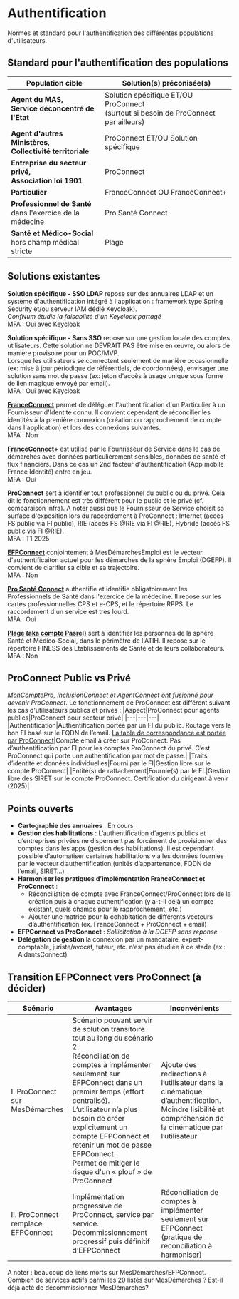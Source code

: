 # Authentification
Normes et standard pour l'authentification des différentes populations d'utilisateurs.

## Standard pour l'authentification des populations
|Population cible|Solution(s) préconisée(s)|
|---|---|
|**Agent du MAS,</br>Service déconcentré de l'Etat**|Solution spécifique ET/OU ProConnect</br>(surtout si besoin de ProConnect par ailleurs)|
|**Agent d'autres Ministères,</br>Collectivité territoriale**|ProConnect ET/OU Solution spécifique|
|**Entreprise du secteur privé,</br>Association loi 1901**|ProConnect|
|**Particulier**|FranceConnect OU FranceConnect+|
|**Professionnel de Santé**</br>dans l'exercice de la médecine|Pro Santé Connect|
|**Santé et Médico-Social**</br>hors champ médical stricte|Plage|

## Solutions existantes

**Solution spécifique - SSO LDAP** repose sur des annuaires LDAP et un système d'authentification intégré à l'application : framework type Spring Security et/ou serveur IAM dédié Keycloak).\
_ConfNum étudie la faisabilité d'un Keycloak partagé_\
MFA : Oui avec Keycloak

**Solution spécifique - Sans SSO** repose sur une gestion locale des comptes utilisateurs. Cette solution ne DEVRAIT PAS être mise en œuvre, ou alors de manière provisoire pour un POC/MVP.\
Lorsque les utilisateurs se connectent seulement de manière occasionnelle (ex: mise à jour périodique de référentiels, de coordonnées), envisager une solution sans mot de passe (ex: jeton d'accès à usage unique sous forme de lien magique envoyé par email).\
MFA : Oui avec Keycloak

[**FranceConnect**](https://franceconnect.gouv.fr/franceconnect) permet de déléguer l'authentification d'un Particulier à un Fournisseur d'Identité connu. Il convient cependant de réconcilier les identités à la première connexion (création ou rapprochement de compte dans l'application) et lors des connexions suivantes.\
MFA : Non

[**FranceConnect+**](https://franceconnect.gouv.fr/franceconnect-plus) est utilisé par le Founrisseur de Service dans le cas de démarches avec données particulièrement sensibles, données de santé et flux financiers. Dans ce cas un 2nd facteur d'authentification (App mobile France Identité) entre en jeu.\
MFA : Oui

[**ProConnect**](https://www.proconnect.gouv.fr/) sert à identifier tout professionnel du public ou du privé. Cela dit le fonctionnement est très différent pour le public et le privé (cf. comparaison infra). A noter aussi que le Fournisseur de Service choisit sa surface d'exposition lors du raccordement à ProConnect : Internet (accès FS public via FI public), RIE (accès FS @RIE via FI @RIE), Hybride (accès FS public via FI @RIE).\
MFA : T1 2025

[**EFPConnect**](https://info.efpconnect.emploi.gouv.fr/) conjointement à MesDémarchesEmploi est le vecteur d'authentificaiton actuel pour les démarches de la sphère Emploi (DGEFP). Il convient de clarifier sa cible et sa trajectoire.\
MFA : Non

[**Pro Santé Connect**](https://esante.gouv.fr/produits-services/pro-sante-connect) authentifie et identifie obligatoirement les Professionnels de Santé dans l'exercice de la médecine. Il repose sur les cartes professionnelles CPS et e-CPS, et le répertoire RPPS. Le raccordement d'un service est très lourd.\
MFA : Oui

[**Plage (aka compte Pasrel)**](https://connect-pasrel.atih.sante.fr/cas/login) sert à identifier les personnes de la sphère Santé et Médico-Social, dans le périmètre de l'ATIH. Il repose sur le répertoire FINESS des Etablissements de Santé et de leurs collaborateurs.\
MFA : Non

## ProConnect Public vs Privé
_MonComptePro, InclusionConnect et AgentConnect ont fusionné pour devenir ProConnect._
Le fonctionnement de ProConnect est différent suivant les cas d'utilisateurs publics et privés :
|Aspect|ProConnect pour agents publics|ProConnect pour secteur privé|
|---|---|---|
|Authentification|Authentification portée par un FI du public. Routage vers le bon FI basé sur le FQDN de l’email. [La table de correspondance est portée par ProConnect](https://grist.incubateur.net/o/docs/3kQ829mp7bTy/ProConnect-Configuration-des-Fournisseurs-dIdentite)|Compte email à créer sur ProConnect. Pas d’authentification par FI pour les comptes ProConnect du privé. C’est ProConnect qui porte une authentification par mot de passe.|
|Traits d’identité et données individuelles|Fourni par le FI|Gestion libre sur le compte ProConnect|
|Entité(s) de rattachement|Fournie(s) par le FI.|Gestion libre des SIRET sur le compte ProConnect. Certification du dirigeant à venir (2025)|

## Points ouverts
- **Cartographie des annuaires** : En cours
- **Gestion des habilitations** : L’authentification d’agents publics et d’entreprises privées ne dispensent pas forcément de provisionner des comptes dans les apps (gestion des habilitations). Il est cependant possible d’automatiser certaines habilitations via les données fournies par le vecteur d’authentification (unités d’appartenance, FQDN de l’email, SIRET…)
- **Harmoniser les pratiques d’implémentation FranceConnect et ProConnect** :
    - Réconciliation de compte avec FranceConnect/ProConnect lors de la création puis à chaque authentification (y a-t-il déjà un compte existant, quels champs pour le rapprochement, etc.)
    - Ajouter une matrice pour la cohabitation de différents vecteurs d’authentification (ex. FranceConnect + ProConnect + email)
- **EFPConnect vs ProConnect** : _Sollicitation à la DGEFP sans réponse_
- **Délégation de gestion** la connexion par un mandataire, expert-comptable, juriste/avocat, tuteur, etc. n’est pas étudiée à ce stade (ex : AidantsConnect)

## Transition EFPConnect vers ProConnect (à décider)
|Scénario|Avantages|Inconvénients|
|---|---|---|
|I. ProConnect sur MesDémarches|Scénario pouvant servir de solution transitoire tout au long du scénario 2.</br>Réconciliation de comptes à implémenter seulement sur EFPConnect dans un premier temps (effort centralisé).</br>L’utilisateur n’a plus besoin de créer explicitement un compte EFPConnect et retenir un mot de passe EFPConnect.</br>Permet de mitiger le risque d'un « plouf » de ProConnect|Ajoute des redirections à l’utilisateur dans la cinématique d’authentification.</br>Moindre lisibilité et compréhension de la cinématique par l’utilisateur|
|II. ProConnect remplace EFPConnect|Implémentation progressive de ProConnect, service par service.</br>Décommissionnement progressif puis définitif d’EFPConnect|Réconciliation de comptes à implémenter seulement sur EFPConnect (pratique de réconciliation à harmoniser)

A noter : beaucoup de liens morts sur MesDémarches/EFPConnect. Combien de services actifs parmi les 20 listés sur MesDémarches ? Est-il déjà acté de décommissionner MesDémarches?